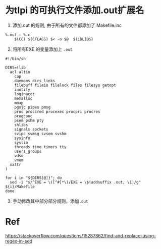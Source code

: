 # 为tlpi 的可执行文件添加.out扩展名

1. 添加.out 的规则, 由于所有的文件都添加了 Makefile.inc
```
%.out : %.c
	$(CC) $(CFLAGS) $< -o $@  $(LDLIBS)
```
2. 将所有EXE 的变量添加上 `.out`
```
#!/bin/sh

DIRS=(lib
  acl altio 
	cap 
	daemons dirs_links 
	filebuff fileio filelock files filesys getopt 
	inotify 
	loginacct 
	memalloc 
	mmap 
	pgsjc pipes pmsg 
	proc proccred procexec procpri procres 
	progconc 
	psem pshm pty 
	shlibs 
	signals sockets 
	svipc svmsg svsem svshm 
	sysinfo 
	syslim 
	threads time timers tty 
	users_groups 
	vdso 
	vmem 
  xattr
)

for i in "${DIRS[@]}"; do
  sed -i "s/^EXE = \([^#]*\)/EXE = \$(addsuffix .out, \1)/g" ${i}/Makefile
done
```

3. 手动修改其中部分部分规则，添加`.out`


# Ref
https://stackoverflow.com/questions/15287862/find-and-replace-using-regex-in-sed



